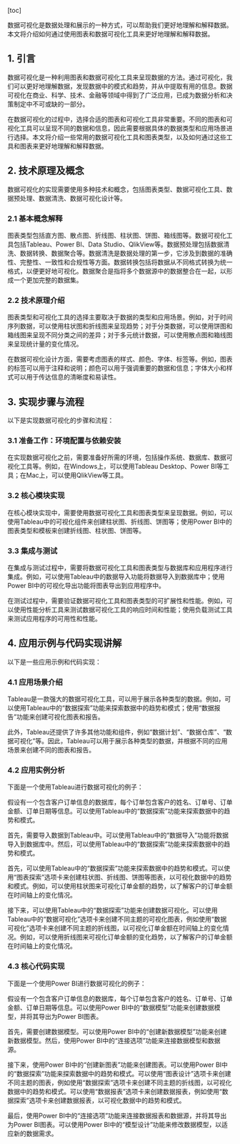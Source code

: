 
[toc]                    
                
                
数据可视化是数据处理和展示的一种方式，可以帮助我们更好地理解和解释数据。本文将介绍如何通过使用图表和数据可视化工具来更好地理解和解释数据。

## 1. 引言

数据可视化是一种利用图表和数据可视化工具来呈现数据的方法。通过可视化，我们可以更好地理解数据，发现数据中的模式和趋势，并从中提取有用的信息。数据可视化在商业、科学、技术、金融等领域中得到了广泛应用，已成为数据分析和决策制定中不可或缺的一部分。

在数据可视化的过程中，选择合适的图表和可视化工具非常重要。不同的图表和可视化工具可以呈现不同的数据和信息，因此需要根据具体的数据类型和应用场景进行选择。本文将介绍一些常用的数据可视化工具和图表类型，以及如何通过这些工具和图表来更好地理解和解释数据。

## 2. 技术原理及概念

数据可视化的实现需要使用多种技术和概念，包括图表类型、数据可视化工具、数据预处理、数据清洗、数据可视化设计等。

### 2.1 基本概念解释

图表类型包括直方图、散点图、折线图、柱状图、饼图、箱线图等。数据可视化工具包括Tableau、Power BI、Data Studio、QlikView等。数据预处理包括数据清洗、数据转换、数据聚合等。数据清洗是数据处理的第一步，它涉及到数据的准确性、完整性、一致性和合规性等方面。数据转换包括将数据从不同格式转换为统一格式，以便更好地可视化。数据聚合是指将多个数据源中的数据整合在一起，以形成一个更加完整的数据集。

### 2.2 技术原理介绍

图表类型和可视化工具的选择主要取决于数据的类型和应用场景。例如，对于时间序列数据，可以使用柱状图和折线图来呈现趋势；对于分类数据，可以使用饼图和箱线图来呈现不同分类之间的差异；对于多元统计数据，可以使用散点图和箱线图来呈现统计量的变化情况。

在数据可视化设计方面，需要考虑图表的样式、颜色、字体、标签等。例如，图表的标签可以用于注释和说明；颜色可以用于强调重要的数据和信息；字体大小和样式可以用于传达信息的清晰度和易读性。

## 3. 实现步骤与流程

以下是实现数据可视化的步骤和流程：

### 3.1 准备工作：环境配置与依赖安装

在实现数据可视化之前，需要准备好所需的环境，包括操作系统、数据库、数据可视化工具等。例如，在Windows上，可以使用Tableau Desktop、Power BI等工具；在Mac上，可以使用QlikView等工具。

### 3.2 核心模块实现

在核心模块实现中，需要使用数据可视化工具和图表类型来呈现数据。例如，可以使用Tableau中的可视化组件来创建柱状图、折线图、饼图等；使用Power BI中的图表类型和模板来创建折线图、柱状图、饼图等。

### 3.3 集成与测试

在集成与测试过程中，需要将数据可视化工具和图表类型与数据库和应用程序进行集成。例如，可以使用Tableau中的数据导入功能将数据导入到数据库中；使用Power BI中的可视化导出功能将图表导出到应用程序中。

在测试过程中，需要验证数据可视化工具和图表类型的可扩展性和性能。例如，可以使用性能分析工具来测试数据可视化工具的响应时间和性能；使用负载测试工具来测试应用程序的可用性和性能。

## 4. 应用示例与代码实现讲解

以下是一些应用示例和代码实现：

### 4.1 应用场景介绍

Tableau是一款强大的数据可视化工具，可以用于展示各种类型的数据。例如，可以使用Tableau中的“数据探索”功能来探索数据中的趋势和模式；使用“数据报告”功能来创建可视化图表和报告。

此外，Tableau还提供了许多其他功能和组件，例如“数据计划”、“数据仓库”、“数据可视化”等。因此，Tableau可以用于展示各种类型的数据，并根据不同的应用场景来创建不同的图表和报告。

### 4.2 应用实例分析

下面是一个使用Tableau进行数据可视化的例子：

假设有一个包含客户订单信息的数据库，每个订单包含客户的姓名、订单号、订单金额、订单日期等信息。可以使用Tableau中的“数据探索”功能来探索数据中的趋势和模式。

首先，需要导入数据到Tableau中。可以使用Tableau中的“数据导入”功能将数据导入到数据库中。然后，可以使用Tableau中的“数据探索”功能来探索数据中的趋势和模式。

首先，可以使用Tableau中的“数据探索”功能来探索数据中的趋势和模式。可以使用“图表探索”选项卡来创建柱状图、折线图、饼图等图表，以可视化数据中的趋势和模式。例如，可以使用柱状图来可视化订单金额的趋势，以了解客户的订单金额在时间轴上的变化情况。

接下来，可以使用Tableau中的“数据探索”功能来创建数据可视化。可以使用Tableau中的“数据可视化”选项卡来创建不同主题的可视化图表，例如使用“数据可视化”选项卡来创建不同主题的折线图，以可视化订单金额在时间轴上的变化情况。例如，可以使用折线图来可视化订单金额的变化趋势，以了解客户的订单金额在时间轴上的变化情况。

### 4.3 核心代码实现

下面是一个使用Power BI进行数据可视化的例子：

假设有一个包含客户订单信息的数据库，每个订单包含客户的姓名、订单号、订单金额、订单日期等信息。可以使用Power BI中的“数据模型”功能来创建数据模型，并将其导出为Power BI图表。

首先，需要创建数据模型。可以使用Power BI中的“创建新数据模型”功能来创建新数据模型。然后，使用Power BI中的“连接选项”功能来连接数据模型和数据源。

接下来，使用Power BI中的“创建新图表”功能来创建图表。可以使用Power BI中的“数据探索”功能来探索数据中的趋势和模式。可以使用“图表设计”选项卡来创建不同主题的图表，例如使用“数据探索”选项卡来创建不同主题的折线图，以可视化数据中的趋势和模式。可以使用“数据报表”选项卡来创建数据报表，例如使用“数据探索”选项卡来创建数据报表，以可视化数据中的趋势和模式。

最后，使用Power BI中的“连接选项”功能来连接数据报表和数据源，并将其导出为Power BI图表。可以使用Power BI中的“模型设计”功能来修改数据模型，以适应新的数据需求。

